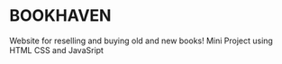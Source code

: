 # BOOKHAVEN
Website for reselling and buying old and new books!
Mini Project using HTML CSS and JavaSript
